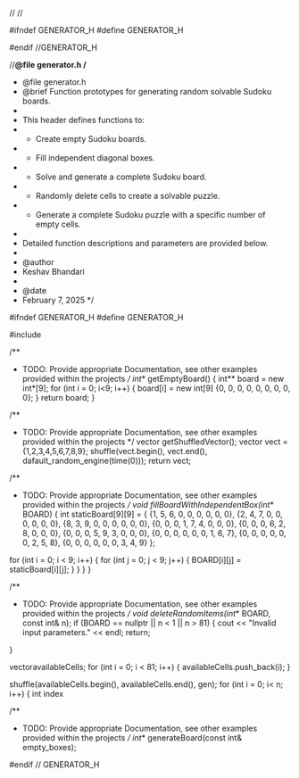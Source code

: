 //
//

#ifndef GENERATOR_H
#define GENERATOR_H

#endif //GENERATOR_H

//**@file generator.h
/**
* @file generator.h
* @brief Function prototypes for generating random solvable Sudoku boards.
*
* This header defines functions to:
* - Create empty Sudoku boards.
* - Fill independent diagonal boxes.
* - Solve and generate a complete Sudoku board.
* - Randomly delete cells to create a solvable puzzle.
* - Generate a complete Sudoku puzzle with a specific number of empty cells.
*
* Detailed function descriptions and parameters are provided below.
*
* @author
* Keshav Bhandari
*
* @date
* February 7, 2025
*/

#ifndef GENERATOR_H
#define GENERATOR_H

#include <vector>



/**
 * TODO: Provide appropriate Documentation, see other examples provided within the projects
 */
int** getEmptyBoard() {
  int** board = new int*[9];
  for (int i = 0; i<9; i++)
    {
      board[i] = new int[9] {0, 0, 0, 0, 0, 0, 0, 0, 0};
    }
  return board;
}

/**
  * TODO: Provide appropriate Documentation, see other examples provided within the projects
  */
 vector<int> getShuffledVector();
 vector<int> vect = {1,2,3,4,5,6,7,8,9};
shuffle(vect.begin(), vect.end(), dafault_random_engine(time(0)));
return vect;

/**
  * TODO: Provide appropriate Documentation, see other examples provided within the projects
  */
void fillBoardWithIndependentBox(int** BOARD) {
  int staticBoard[9][9] = {
    {1, 5, 6, 0, 0, 0, 0, 0, 0},
    {2, 4, 7, 0, 0, 0, 0, 0, 0},
    {8, 3, 9, 0, 0, 0, 0, 0, 0},
    {0, 0, 0, 1, 7, 4, 0, 0, 0},
    {0, 0, 0, 6, 2, 8, 0, 0, 0},
    {0, 0, 0, 5, 9, 3, 0, 0, 0},
    {0, 0, 0, 0, 0, 0, 1, 6, 7},
    {0, 0, 0, 0, 0, 0, 2, 5, 8},
    {0, 0, 0, 0, 0, 0, 3, 4, 9}
  };

  for (int i = 0; i < 9; i++) {
    for (int j = 0; j < 9; j++) {
      BOARD[i][j] = staticBoard[i][j];
    }
  }
}
}

/**
  * TODO: Provide appropriate Documentation, see other examples provided within the projects
  */
void deleteRandomItems(int** BOARD, const int& n);
  if (BOARD == nullptr || n < 1 || n > 81) {
  cout << "Invalid input parameters." << endl;
   return;

 }

vector<int>availableCells;
  for (int i = 0; i < 81; i++)
{
  availableCells.push_back(i);
}

shuffle(availableCells.begin(), availableCells.end(), gen);
  for (int i = 0; i< n; i++)
{
  int index

/**
  * TODO: Provide appropriate Documentation, see other examples provided within the projects
  */
int** generateBoard(const int& empty_boxes);

#endif // GENERATOR_H

